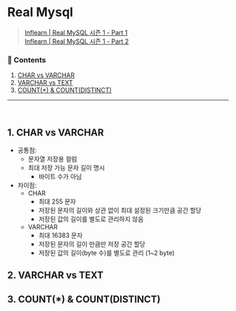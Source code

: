 # Real Mysql
> [Inflearn | Real MySQL 시즌 1 - Part 1](https://www.inflearn.com/course/real-mysql-part-1)  
> [Inflearn | Real MySQL 시즌 1 - Part 2](https://www.inflearn.com/course/real-mysql-part-2)

### :paperclip: Contents
1. [CHAR vs VARCHAR](#1-char-vs-varchar)
2. [VARCHAR vs TEXT](#2-varchar-vs-text)
3. [COUNT(*) & COUNT(DISTINCT)](#3-count--countdistinct)

---

<br>

## 1. CHAR vs VARCHAR
- 공통점:
    - 문자열 저장용 컬럼
    - 최대 저장 가능 문자 길이 명시
        - 바이트 수가 아님
- 차이점:
    - CHAR
        - 최대 255 문자
        - 저장된 문자의 길이와 상관 없이 최대 설정된 크기만큼 공간 할당
        - 저장된 값의 길이를 별도로 관리하지 않음
    - VARCHAR
        - 최대 16383 문자
        - 저장된 문자의 길이 만큼만 저장 공간 할당
        - 저장된 값의 길이(byte 수)를 별도로 관리 (1~2 byte)

## 2. VARCHAR vs TEXT

## 3. COUNT(*) & COUNT(DISTINCT)
